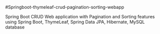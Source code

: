 #Springboot-thymeleaf-crud-pagination-sorting-webapp

Spring Boot CRUD Web application with Pagination and Sorting features using Spring Boot, ThymeLeaf, Spring Data JPA, Hibernate, MySQL database
